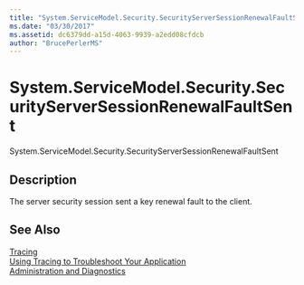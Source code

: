 ```yaml
---
title: "System.ServiceModel.Security.SecurityServerSessionRenewalFaultSent"
ms.date: "03/30/2017"
ms.assetid: dc6379dd-a15d-4063-9939-a2edd08cfdcb
author: "BrucePerlerMS"
---
```

# System.ServiceModel.Security.SecurityServerSessionRenewalFaultSent
System.ServiceModel.Security.SecurityServerSessionRenewalFaultSent  
  
## Description  
 The server security session sent a key renewal fault to the client.  
  
## See Also  
 [Tracing](../../../../../docs/framework/wcf/diagnostics/tracing/index.md)  
 [Using Tracing to Troubleshoot Your Application](../../../../../docs/framework/wcf/diagnostics/tracing/using-tracing-to-troubleshoot-your-application.md)  
 [Administration and Diagnostics](../../../../../docs/framework/wcf/diagnostics/index.md)
